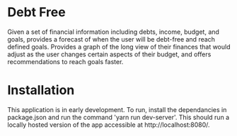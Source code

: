 # Debt Free
Given a set of financial information including debts, income, budget, and goals,
provides a forecast of when the user will be debt-free and reach defined goals.
Provides a graph of the long view of their finances that would adjust as the 
user changes certain aspects of their budget, and offers recommendations to 
reach goals faster.

# Installation
This application is in early development. To run, install the dependancies
in package.json and run the command 'yarn run dev-server'. This should run a 
locally hosted version of the app accessible at http://localhost:8080/. 
